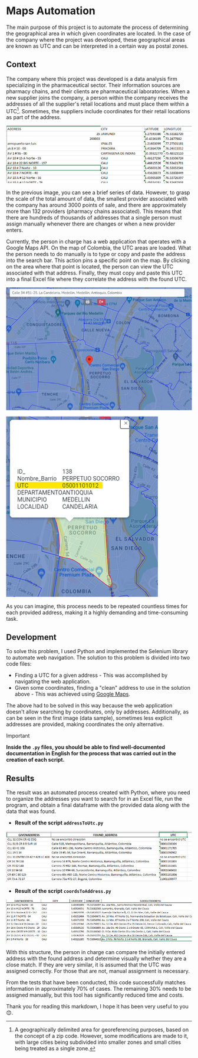 # Maps Automation
The main purpose of this project is to automate the process of determining the geographical area in which given coordinates are located. In the case of the company where the project was developed, these geographical areas are known as UTC and can be interpreted in a certain way as postal zones.

## Context
The company where this project was developed is a data analysis firm specializing in the pharmaceutical sector. Their information sources are pharmacy chains, and their clients are pharmaceutical laboratories. When a new supplier joins the company, a person within the company receives the addresses of all the supplier's retail locations and must place them within a UTC[^1]. Sometimes, the suppliers include coordinates for their retail locations as part of the address.

![initialData](https://github.com/cristiancavelasquez/Maps_Automation/blob/31208ee67a7368d54116f5daaa513350c9f8ee78/Screenhot_folder/initialData.png)

In the previous image, you can see a brief series of data. However, to grasp the scale of the total amount of data, the smallest provider associated with the company has around 3000 points of sale, and there are approximately more than 132 providers (pharmacy chains associated). This means that there are hundreds of thousands of addresses that a single person must assign manually whenever there are changes or when a new provider enters.

Currently, the person in charge has a web application that operates with a Google Maps API. On the map of Colombia, the UTC areas are loaded. What the person needs to do manually is to type or copy and paste the address into the search bar. This action pins a specific point on the map. By clicking on the area where that point is located, the person can view the UTC associated with that address. Finally, they must copy and paste this UTC into a final Excel file where they correlate the address with the found UTC.

![webapp](https://github.com/cristiancavelasquez/Maps_Automation/blob/31208ee67a7368d54116f5daaa513350c9f8ee78/Screenhot_folder/search.png)

![utc](https://github.com/cristiancavelasquez/Maps_Automation/blob/31208ee67a7368d54116f5daaa513350c9f8ee78/Screenhot_folder/utc_found.png)

As you can imagine, this process needs to be repeated countless times for each provided address, making it a highly demanding and time-consuming task.

## Development

To solve this problem, I used Python and implemented the Selenium library to automate web navigation. The solution to this problem is divided into two code files:

  - Finding a UTC for a given address - This was accomplished by navigating the web application.
  - Given some coordinates, finding a "clean" address to use in the solution above - This was achieved using [Google Maps](https://www.google.com/maps).

The above had to be solved in this way because the web application doesn't allow searching by coordinates, only by addresses. Additionally, as can be seen in the first image (data sample), sometimes less explicit addresses are provided, making coordinates the only alternative.

> [!IMPORTANT]
> **Inside the  ```.py``` files, you should be able to find well-documented documentation in English for the process that was carried out in the creation of each script.**

## Results

The result was an automated process created with Python, where you need to organize the addresses you want to search for in an Excel file, run the program, and obtain a final dataframe with the provided data along with the data that was found.

- **Result of the script ```addressToUtc.py```**
  
![utc](https://github.com/cristiancavelasquez/Maps_Automation/blob/31208ee67a7368d54116f5daaa513350c9f8ee78/Screenhot_folder/result1.png)

- **Result of the script ```coordsToAddress.py```**

![utc](https://github.com/cristiancavelasquez/Maps_Automation/blob/31208ee67a7368d54116f5daaa513350c9f8ee78/Screenhot_folder/result2.png)

With this structure, the person in charge can compare the initially entered address with the found address and determine visually whether they are a close match. If they are very similar, it is assumed that the UTC was assigned correctly. For those that are not, manual assignment is necessary.

From the tests that have been conducted, this code successfully matches information in approximately 70% of cases. The remaining 30% needs to be assigned manually, but this tool has significantly reduced time and costs.


Thank you for reading this markdown, I hope it has been very useful to you 😊.



[^1]: A geographically delimited area for georeferencing purposes, based on the concept of a zip code. However, some modifications are made to it, with large cities being subdivided into smaller zones and small cities being treated as a single zone.
